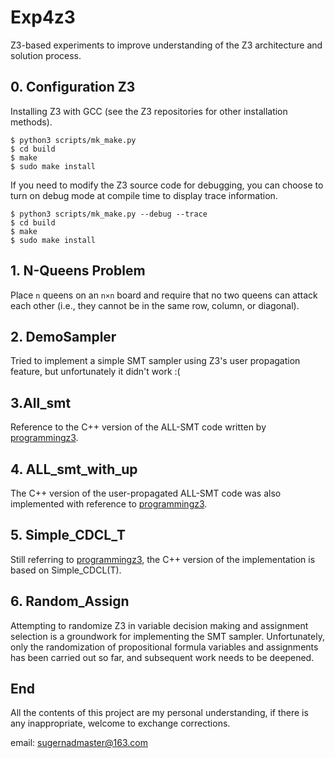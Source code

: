 # Exp4z3
Z3-based experiments to improve understanding of the Z3 architecture and solution process.
## 0. Configuration Z3
Installing Z3 with GCC (see the Z3 repositories for other installation methods).

```shell
$ python3 scripts/mk_make.py
$ cd build
$ make
$ sudo make install
```

If you need to modify the Z3 source code for debugging, you can choose to turn on debug mode at compile time to display trace information.
```shell
$ python3 scripts/mk_make.py --debug --trace
$ cd build
$ make
$ sudo make install
```

## 1. N-Queens Problem
Place `n` queens on an `n×n` board and require that no two queens can attack each other (i.e., they cannot be in the same row, column, or diagonal).

## 2. DemoSampler
Tried to implement a simple SMT sampler using Z3's user propagation feature, but unfortunately it didn't work :(

## 3.All_smt
Reference to the C++ version of the ALL-SMT code written by [programmingz3](https://z3prover.github.io/papers/programmingz3.html#sec-blocking-evaluations).

## 4. ALL_smt_with_up
The C++ version of the user-propagated ALL-SMT code was also implemented with reference to [programmingz3](https://z3prover.github.io/papers/programmingz3.html#sec-all-smt-with-user-propagators).

## 5. Simple_CDCL_T
Still referring to [programmingz3](https://z3prover.github.io/papers/programmingz3.html#sec-cdclt), the C++ version of the implementation is based on Simple_CDCL(T).

## 6. Random_Assign
Attempting to randomize Z3 in variable decision making and assignment selection is a groundwork for implementing the SMT sampler. Unfortunately, only the randomization of propositional formula variables and assignments has been carried out so far, and subsequent work needs to be deepened.

## End
All the contents of this project are my personal understanding, if there is any inappropriate, welcome to exchange corrections.

email: sugernadmaster@163.com